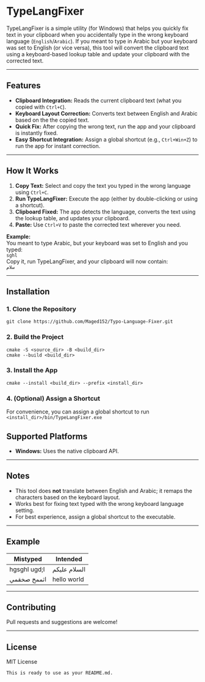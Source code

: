 # TypeLangFixer

TypeLangFixer is a simple utility (for Windows) that helps you quickly fix text in your clipboard when you accidentally type in the wrong keyboard language (`English`/`Arabic`). If you meant to type in Arabic but your keyboard was set to English (or vice versa), this tool will convert the clipboard text using a keyboard-based lookup table and update your clipboard with the corrected text.

---

## Features

- **Clipboard Integration:** Reads the current clipboard text (what you copied with `Ctrl+C`).
- **Keyboard Layout Correction:** Converts text between English and Arabic based on the the copied text.
- **Quick Fix:** After copying the wrong text, run the app and your clipboard is instantly fixed.
- **Easy Shortcut Integration:** Assign a global shortcut (e.g., `Ctrl+Win+Z`) to run the app for instant correction.

---

## How It Works

1. **Copy Text:** Select and copy the text you typed in the wrong language using `Ctrl+C`.
2. **Run TypeLangFixer:** Execute the app (either by double-clicking or using a shortcut).
3. **Clipboard Fixed:** The app detects the language, converts the text using the lookup table, and updates your clipboard.
4. **Paste:** Use `Ctrl+V` to paste the corrected text wherever you need.

**Example:**  
You meant to type Arabic, but your keyboard was set to English and you typed:  
`sghl`  
Copy it, run TypeLangFixer, and your clipboard will now contain:  
`سلام`

---

## Installation

### 1. Clone the Repository
```
git clone https://github.com/Maged152/Typo-Language-Fixer.git
```
### 2.  Build the Project
```
cmake -S <source_dir> -B <build_dir>
cmake --build <build_dir>
```
### 3.  Install the App
```
cmake --install <build_dir> --prefix <install_dir>
```
### 4. (Optional) Assign a Shortcut 
For convenience, you can assign a global shortcut to run `<install_dir>/bin/TypeLangFixer.exe`


## Supported Platforms

- **Windows:** Uses the native clipboard API.

---

## Notes

- This tool does **not** translate between English and Arabic; it remaps the characters based on the keyboard layout.
- Works best for fixing text typed with the wrong keyboard language setting.
- For best experience, assign a global shortcut to the executable.

---

## Example

| Mistyped                    | Intended                   |
|-----------------------------|----------------------------|
| hgsghl ugd;l                | السلام عليكم               |
| اثممخ صخقمي                | hello world                |

---

## Contributing

Pull requests and suggestions are welcome!

---

## License

MIT License
```
This is ready to use as your README.md.
